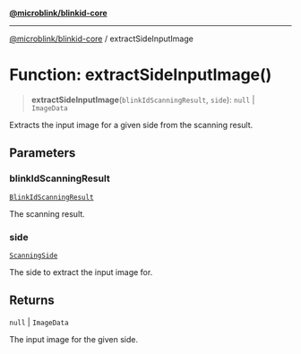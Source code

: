[**@microblink/blinkid-core**](../README.md)

***

[@microblink/blinkid-core](../README.md) / extractSideInputImage

# Function: extractSideInputImage()

> **extractSideInputImage**(`blinkIdScanningResult`, `side`): `null` \| `ImageData`

Extracts the input image for a given side from the scanning result.

## Parameters

### blinkIdScanningResult

[`BlinkIdScanningResult`](../type-aliases/BlinkIdScanningResult.md)

The scanning result.

### side

[`ScanningSide`](../type-aliases/ScanningSide.md)

The side to extract the input image for.

## Returns

`null` \| `ImageData`

The input image for the given side.
